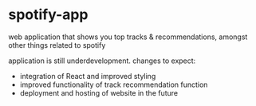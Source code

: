 # spotify-app
web application that shows you top tracks &amp; recommendations, amongst other things related to spotify

application is still underdevelopment. changes to expect:
- integration of React and improved styling
- improved functionality of track recommendation function
- deployment and hosting of website in the future
